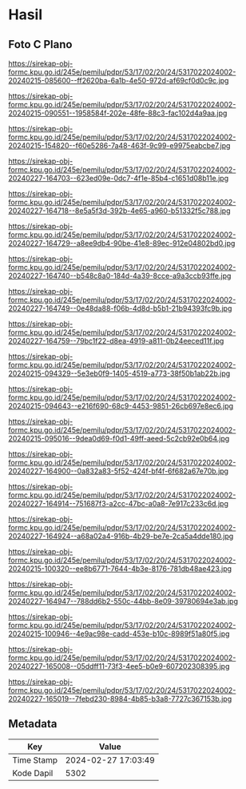 # Hasil

## Foto C Plano

https://sirekap-obj-formc.kpu.go.id/245e/pemilu/pdpr/53/17/02/20/24/5317022024002-20240215-085600--ff2620ba-6a1b-4e50-972d-af69cf0d0c9c.jpg

https://sirekap-obj-formc.kpu.go.id/245e/pemilu/pdpr/53/17/02/20/24/5317022024002-20240215-090551--1958584f-202e-48fe-88c3-fac102d4a9aa.jpg

https://sirekap-obj-formc.kpu.go.id/245e/pemilu/pdpr/53/17/02/20/24/5317022024002-20240215-154820--f60e5286-7a48-463f-9c99-e9975eabcbe7.jpg

https://sirekap-obj-formc.kpu.go.id/245e/pemilu/pdpr/53/17/02/20/24/5317022024002-20240227-164703--623ed09e-0dc7-4f1e-85b4-c1651d08b11e.jpg

https://sirekap-obj-formc.kpu.go.id/245e/pemilu/pdpr/53/17/02/20/24/5317022024002-20240227-164718--8e5a5f3d-392b-4e65-a960-b51332f5c788.jpg

https://sirekap-obj-formc.kpu.go.id/245e/pemilu/pdpr/53/17/02/20/24/5317022024002-20240227-164729--a8ee9db4-90be-41e8-89ec-912e04802bd0.jpg

https://sirekap-obj-formc.kpu.go.id/245e/pemilu/pdpr/53/17/02/20/24/5317022024002-20240227-164740--b548c8a0-184d-4a39-8cce-a9a3ccb93ffe.jpg

https://sirekap-obj-formc.kpu.go.id/245e/pemilu/pdpr/53/17/02/20/24/5317022024002-20240227-164749--0e48da88-f06b-4d8d-b5b1-21b94393fc9b.jpg

https://sirekap-obj-formc.kpu.go.id/245e/pemilu/pdpr/53/17/02/20/24/5317022024002-20240227-164759--79bc1f22-d8ea-4919-a811-0b24eeced11f.jpg

https://sirekap-obj-formc.kpu.go.id/245e/pemilu/pdpr/53/17/02/20/24/5317022024002-20240215-094329--5e3eb0f9-1405-4519-a773-38f50b1ab22b.jpg

https://sirekap-obj-formc.kpu.go.id/245e/pemilu/pdpr/53/17/02/20/24/5317022024002-20240215-094643--e216f690-68c9-4453-9851-26cb697e8ec6.jpg

https://sirekap-obj-formc.kpu.go.id/245e/pemilu/pdpr/53/17/02/20/24/5317022024002-20240215-095016--9dea0d69-f0d1-49ff-aeed-5c2cb92e0b64.jpg

https://sirekap-obj-formc.kpu.go.id/245e/pemilu/pdpr/53/17/02/20/24/5317022024002-20240227-164900--0a832a83-5f52-424f-bf4f-6f682a67e70b.jpg

https://sirekap-obj-formc.kpu.go.id/245e/pemilu/pdpr/53/17/02/20/24/5317022024002-20240227-164914--751687f3-a2cc-47bc-a0a8-7e917c233c6d.jpg

https://sirekap-obj-formc.kpu.go.id/245e/pemilu/pdpr/53/17/02/20/24/5317022024002-20240227-164924--a68a02a4-916b-4b29-be7e-2ca5a4dde180.jpg

https://sirekap-obj-formc.kpu.go.id/245e/pemilu/pdpr/53/17/02/20/24/5317022024002-20240215-100320--ee8b6771-7644-4b3e-8176-781db48ae423.jpg

https://sirekap-obj-formc.kpu.go.id/245e/pemilu/pdpr/53/17/02/20/24/5317022024002-20240227-164947--788dd6b2-550c-44bb-8e09-39780694e3ab.jpg

https://sirekap-obj-formc.kpu.go.id/245e/pemilu/pdpr/53/17/02/20/24/5317022024002-20240215-100946--4e9ac98e-cadd-453e-b10c-8989f51a80f5.jpg

https://sirekap-obj-formc.kpu.go.id/245e/pemilu/pdpr/53/17/02/20/24/5317022024002-20240227-165008--05ddff11-73f3-4ee5-b0e9-607202308395.jpg

https://sirekap-obj-formc.kpu.go.id/245e/pemilu/pdpr/53/17/02/20/24/5317022024002-20240227-165019--7febd230-8984-4b85-b3a8-7727c367153b.jpg


## Metadata

| Key        | Value               |
| ---------- | ------------------- |
| Time Stamp | 2024-02-27 17:03:49 |
| Kode Dapil | 5302                |



